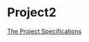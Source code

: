 # Project2

[The Project Specifications](https://tligorio.github.io/projects/project2/Project-2.html)
